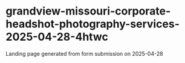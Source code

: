 # grandview-missouri-corporate-headshot-photography-services-2025-04-28-4htwc
Landing page generated from form submission on 2025-04-28
